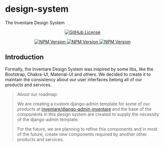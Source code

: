 # design-system

The Inventare Design System

<p align="center">
  <a href="https://github.com/inventare/design-system/blob/main/LICENSE" target="_blank">
    <img alt="GitHub License" src="https://img.shields.io/github/license/inventare/design-system">
  </a>
</p>

<p align="center">
  <a href="https://www.npmjs.com/package/@inventare/tokens" target="_blank">
    <img alt="NPM Version" src="https://img.shields.io/npm/v/%40inventare%2Ftokens?label=%40inventare%2Ftokens">
  </a>

  <a href="https://www.npmjs.com/package/@inventare/styles" target="_blank">
    <img alt="NPM Version" src="https://img.shields.io/npm/v/%40inventare%2Fstyles?label=%40inventare%2Fstyles">
  </a>

  <a href="https://www.npmjs.com/package/@inventare/vanilla" target="_blank">
    <img alt="NPM Version" src="https://img.shields.io/npm/v/%40inventare%2Fvanilla?label=%40inventare%2Fvanilla">
  </a>
</p>

## Introduction

Formally, the Inventare Design System was inspired by some libs, like the Bootstrap, Chakra-UI, Material-UI and others. We decided to create it to maintain the consistency about our user interfaces belong all of our products and services.

> About our roadmap:
> 
> We are creating a custom django-admin template for some of our products at [inventare/django-admin-inventare](https://github.com/inventare/django-admin-inventare) and the base of the components in this design system are created to supply the necessity of the django-admin template.
>
> For the future, we are planning to refine this components and in most of the future, create new components required by another other products and services.
